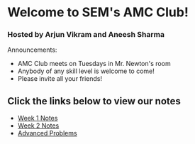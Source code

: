 # Welcome to SEM's AMC Club!

### Hosted by Arjun Vikram and Aneesh Sharma



Announcements:

- AMC Club meets on Tuesdays in Mr. Newton's room
- Anybody of any skill level is welcome to come!
- Please invite all your friends!



## Click the links below to view our notes

- [Week 1 Notes](Week1.pdf)
- [Week 2 Notes](Week2.pdf)
- [Advanced Problems](Week2Advanced.pdf)

